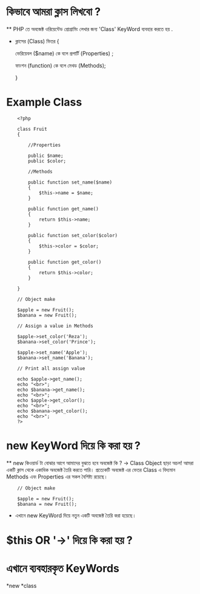 # কিভাবে আমরা ক্লাস লিখবো ?

** PHP তে অবজেক্ট ওরিয়েন্টেড প্রোগ্রামিং লেখার জন্য 'Class' KeyWord ব্যবহার করতে হয় .

* ক্লাসের (Class) ভিতর {

    ভেরিয়েবল ($name) কে বলে প্রপার্টি (Properties) ;
    
    ফাংশন (function) কে বলে মেথড (Methods);

  }

# Example Class
        <?php
        
        class Fruit
        {
        
            //Properties
            
            public $name;
            public $color;
            
            //Methods
            
            public function set_name($name)
            {
                $this->name = $name;
            }
        
            public function get_name()
            {
                return $this->name;
            }
        
            public function set_color($color)
            {
                $this->color = $color;
            }
        
            public function get_color()
            {
                return $this->color;
            }
        
        }
        
        // Object make
        
        $apple = new Fruit();
        $banana = new Fruit();
        
        // Assign a value in Methods

        $apple->set_color('Reza');
        $banana->set_color('Prince');
        
        $apple->set_name('Apple');
        $banana->set_name('Banana');

        // Print all assign value 
        
        echo $apple->get_name();
        echo "<br>";
        echo $banana->get_name();
        echo "<br>";
        echo $apple->get_color();
        echo "<br>";
        echo $banana->get_color();
        echo "<br>";
        ?>

# new KeyWord দিয়ে কি করা হয় ?

** new কিওয়ার্ড টা বোঝার আগে আমাদের বুঝতে হবে অবজেক্ট কি ?
-> Class Object ছাড়া অচল! আমরা একটি ক্লাস থেকে একাধিক অবজেক্ট তৈরি করতে পারি। প্রত্যেকটি অবজেক্ট এর ভেতর Class এ 
বিদ্যমান Methods এবং Properties এর সকল বৈশিষ্ট্য রয়েছে।

        // Object make
        
        $apple = new Fruit();
        $banana = new Fruit();
        
* এখানে new KeyWord দিয়ে নতুন একটি অবজেক্ট তৈরি করা হয়েছে।

# $this OR '->' দিয়ে কি করা হয় ?
        
# এখানে ব্যবহারকৃত KeyWords
*new
*class
